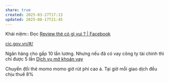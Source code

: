 ```yaml
---
share: true
created: 2025-03-27T17:13
updated: 2025-08-17T21:45
---
```

Khái niệm:: 
Đọc [Review thẻ có gì vui ? \| Facebook](https://www.facebook.com/groups/reviewthecogivui/announcements)

[cic.gov.vn/#/](https://cic.gov.vn/#/)

Ngân hàng cho gấp 10 lần lương. Nhưng nếu đã có vay công ty tài chính thì chỉ được 5 lần
[Dịch vụ mở khoản vay](./D%E1%BB%8Bch%20v%E1%BB%A5%20m%E1%BB%9F%20kho%E1%BA%A3n%20vay.md)

Chuyển đổi thẻ momo
momo giờ rút phí cao á. Tại giờ mỗi giao dịch đều chịu thuế 8%

